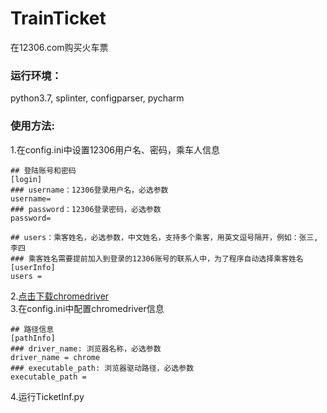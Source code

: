 # TrainTicket
在12306.com购买火车票

### 运行环境：
python3.7, splinter, configparser, pycharm

### 使用方法:
1.在config.ini中设置12306用户名、密码，乘车人信息 
```
## 登陆账号和密码
[login]
### username：12306登录用户名，必选参数
username=
### password：12306登录密码，必选参数
password=

## users：乘客姓名，必选参数，中文姓名，支持多个乘客，用英文逗号隔开，例如：张三,李四
### 乘客姓名需要提前加入到登录的12306账号的联系人中，为了程序自动选择乘客姓名
[userInfo]
users =
```
2.[点击下载chromedriver](http://npm.taobao.org/mirrors/chromedriver/)  
3.在config.ini中配置chromedriver信息
```
## 路径信息
[pathInfo]
### driver_name: 浏览器名称，必选参数
driver_name = chrome
### executable_path: 浏览器驱动路径，必选参数
executable_path =

```
4.运行TicketInf.py
